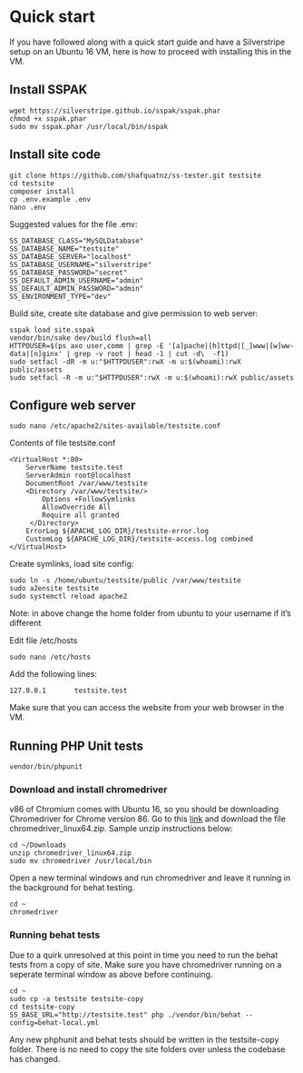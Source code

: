 # Quick start

If you have followed along with a quick start guide and have a Silverstripe setup on an Ubuntu 16 VM, here is how to proceed with installing this in the VM.

## Install SSPAK

```
wget https://silverstripe.github.io/sspak/sspak.phar
chmod +x sspak.phar
sudo mv sspak.phar /usr/local/bin/sspak
```

## Install site code

```
git clone https://github.com/shafquatnz/ss-tester.git testsite
cd testsite
composer install
cp .env.example .env
nano .env
```
Suggested values for the file .env:

```
SS_DATABASE_CLASS="MySQLDatabase"
SS_DATABASE_NAME="testsite"
SS_DATABASE_SERVER="localhost"
SS_DATABASE_USERNAME="silverstripe"
SS_DATABASE_PASSWORD="secret"
SS_DEFAULT_ADMIN_USERNAME="admin"
SS_DEFAULT_ADMIN_PASSWORD="admin"
SS_ENVIRONMENT_TYPE="dev"
```

Build site, create site database and give permission to web server:

```
sspak load site.sspak
vendor/bin/sake dev/build flush=all
HTTPDUSER=$(ps axo user,comm | grep -E '[a]pache|[h]ttpd|[_]www|[w]ww-data|[n]ginx' | grep -v root | head -1 | cut -d\  -f1)
sudo setfacl -dR -m u:"$HTTPDUSER":rwX -m u:$(whoami):rwX public/assets
sudo setfacl -R -m u:"$HTTPDUSER":rwX -m u:$(whoami):rwX public/assets
```

## Configure web server

```
sudo nano /etc/apache2/sites-available/testsite.conf
```

Contents of file testsite.conf

```
<VirtualHost *:80>
	ServerName testsite.test
	ServerAdmin root@localhost
	DocumentRoot /var/www/testsite
	<Directory /var/www/testsite/>
		Options +FollowSymlinks
		AllowOverride All
		Require all granted
	 </Directory>
	ErrorLog ${APACHE_LOG_DIR}/testsite-error.log
	CustomLog ${APACHE_LOG_DIR}/testsite-access.log combined
</VirtualHost>
```

Create symlinks, load site config:

```
sudo ln -s /home/ubuntu/testsite/public /var/www/testsite
sudo a2ensite testsite
sudo systemctl reload apache2
```

Note: in above change the home folder from ubuntu to your username if it’s different

Edit file /etc/hosts

```
sudo nano /etc/hosts
```
Add the following lines:
```
127.0.0.1       testsite.test
```

Make sure that you can access the website from your web browser in the VM.

## Running PHP Unit tests

```
vendor/bin/phpunit
```

### Download and install chromedriver
v86 of Chromium comes with Ubuntu 16, so you should be downloading Chromedriver for Chrome version 86. Go to this [link](https://chromedriver.chromium.org/downloads) and download the file chromedriver_linux64.zip. Sample unzip instructions below:

```
cd ~/Downloads
unzip chromedriver_linux64.zip
sudo mv chromedriver /usr/local/bin
```
Open a new terminal windows and run chromedriver and leave it running in the background for behat testing.

```
cd ~
chromedriver
```

### Running behat tests

Due to a quirk unresolved at this point in time you need to run the behat tests from a copy of site.
Make sure you have chromedriver running on a seperate terminal window as above before continuing.

```
cd ~
sudo cp -a testsite testsite-copy
cd testsite-copy
SS_BASE_URL="http://testsite.test" php ./vendor/bin/behat --config=behat-local.yml
```

Any new phphunit and behat tests should be written in the testsite-copy folder. There is no need to copy the site folders over unless the codebase has changed.
